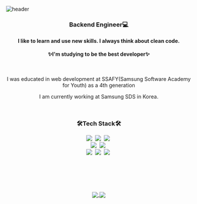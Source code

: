 
![header](https://capsule-render.vercel.app/api?type=waving&color=gradient&height=300&section=header&text=YooJeong%20Park&fontSize=90&&animation=fadeIn)

<h3 align="center"> Backend Engineer💻</h3>
<h4 align="center"> I like to learn and use new skills. I always think about clean code.</h4>
<h4 align="center">✨I'm studying to be the best developer✨</h4>
<br>
<p align="center">I was educated in web development at SSAFY(Samsung Software Academy for Youth) as a 4th generation</p>
<p align="center">I am currently working at Samsung SDS in Korea.</p>
<br>

<h3 align="center">🛠Tech Stack🛠</h3>
<p align="center">
<img src="https://img.shields.io/badge/Java-fe2e2e?style=flat-square&logo=Java&logoColor=white"/></a>&nbsp 
<img src="https://img.shields.io/badge/Eclipse IDE-29088a?style=flat-square&logo=Eclipse IDE&logoColor=white"/></a>&nbsp 
<img src="https://img.shields.io/badge/Spring Boot-31b404?style=flat-square&logo=Spring Boot&logoColor=white"/></a>&nbsp 
<br>
<img src="https://img.shields.io/badge/MariaDB-ff8000?style=flat-square&logo=MariaDB&logoColor=white"/></a>&nbsp 
<img src="https://img.shields.io/badge/MySQL-2e9afe?style=flat-square&logo=MySQL&logoColor=white"/></a>&nbsp 
<br>
<img src="https://img.shields.io/badge/Jira-1C1C1C?style=flat-square&logo=Jira&logoColor=white"/></a>&nbsp 
<img src="https://img.shields.io/badge/Amazon AWS-fe642e?style=flat-square&logo=Amazon AWS&logoColor=white"/></a>&nbsp 
<img src="https://img.shields.io/badge/Docker-01dfd7?style=flat-square&logo=Docker&logoColor=blue"/></a>&nbsp 
</p>
<br>
<br>
<br>
<br>
<p align="center">
<a href="https://solved.ac/bakyj96/">
  <img align="center" src="http://mazassumnida.wtf/api/v2/generate_badge?boj=bakyj96" />
</a>
<a href="https://github.com/anuraghazra/github-readme-stats">
  <img align="center" src="https://github-readme-stats.vercel.app/api?username=ParkYooJeong" />
</a>
  </p>


